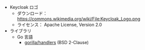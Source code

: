 - Keycloak ロゴ
  - ダウンロード：https://commons.wikimedia.org/wiki/File:Keycloak_Logo.png
  - ライセンス： Apache License, Version 2.0
- ライブラリ
  - Go 言語
    - [gorilla/handlers](https://github.com/gorilla/handlers) (BSD 2-Clause)
